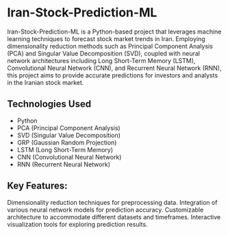 # Iran-Stock-Prediction-ML
Iran-Stock-Prediction-ML is a Python-based project that leverages machine learning techniques to forecast stock market trends in Iran. Employing dimensionality reduction methods such as Principal Component Analysis (PCA) and Singular Value Decomposition (SVD), coupled with neural network architectures including Long Short-Term Memory (LSTM), Convolutional Neural Network (CNN), and Recurrent Neural Network (RNN), this project aims to provide accurate predictions for investors and analysts in the Iranian stock market.

## Technologies Used

- Python
- PCA (Principal Component Analysis)
- SVD (Singular Value Decomposition)
- GRP (Gaussian Random Projection)
- LSTM (Long Short-Term Memory)
- CNN (Convolutional Neural Network)
- RNN (Recurrent Neural Network)

## Key Features:
Dimensionality reduction techniques for preprocessing data.
Integration of various neural network models for prediction accuracy.
Customizable architecture to accommodate different datasets and timeframes.
Interactive visualization tools for exploring prediction results.

